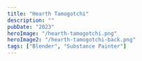 ```yaml
---
title: "Hearth Tamogotchi"
description: ""
pubDate: "2023"
heroImage: "/hearth-tamogotchi.png"
heroImage2: "/hearth-tamogotchi-back.png"
tags: ["Blender", "Substance Painter"]
---
```


